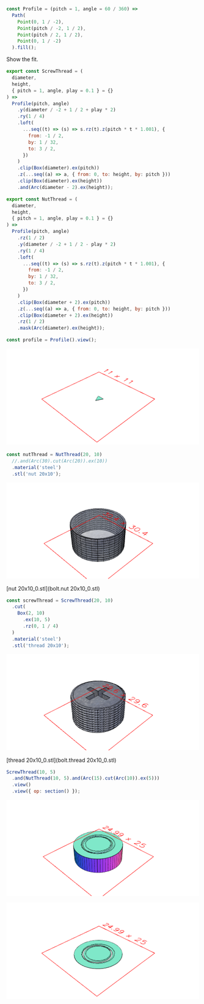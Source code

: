 ```JavaScript
const Profile = (pitch = 1, angle = 60 / 360) =>
  Path(
    Point(0, 1 / -2),
    Point(pitch / -2, 1 / 2),
    Point(pitch / 2, 1 / 2),
    Point(0, 1 / -2)
  ).fill();
```

Show the fit.

```JavaScript
export const ScrewThread = (
  diameter,
  height,
  { pitch = 1, angle, play = 0.1 } = {}
) =>
  Profile(pitch, angle)
    .y(diameter / -2 + 1 / 2 + play * 2)
    .ry(1 / 4)
    .loft(
      ...seq((t) => (s) => s.rz(t).z(pitch * t * 1.001), {
        from: -1 / 2,
        by: 1 / 32,
        to: 3 / 2,
      })
    )
    .clip(Box(diameter).ex(pitch))
    .z(...seq((a) => a, { from: 0, to: height, by: pitch }))
    .clip(Box(diameter).ex(height))
    .and(Arc(diameter - 2).ex(height));
```

```JavaScript
export const NutThread = (
  diameter,
  height,
  { pitch = 1, angle, play = 0.1 } = {}
) =>
  Profile(pitch, angle)
    .rz(1 / 2)
    .y(diameter / -2 + 1 / 2 - play * 2)
    .ry(1 / 4)
    .loft(
      ...seq((t) => (s) => s.rz(t).z(pitch * t * 1.001), {
        from: -1 / 2,
        by: 1 / 32,
        to: 3 / 2,
      })
    )
    .clip(Box(diameter + 2).ex(pitch))
    .z(...seq((a) => a, { from: 0, to: height, by: pitch }))
    .clip(Box(diameter + 2).ex(height))
    .rz(1 / 2)
    .mask(Arc(diameter).ex(height));
```

```JavaScript
const profile = Profile().view();
```

![Image](bolt.md.0.png)

```JavaScript
const nutThread = NutThread(20, 10)
  //.and(Arc(30).cut(Arc(20)).ex(10))
  .material('steel')
  .stl('nut 20x10');
```

![Image](bolt.md.1.png)

[nut 20x10_0.stl](bolt.nut 20x10_0.stl)

```JavaScript
const screwThread = ScrewThread(20, 10)
  .cut(
    Box(2, 10)
      .ex(10, 5)
      .rz(0, 1 / 4)
  )
  .material('steel')
  .stl('thread 20x10');
```

![Image](bolt.md.2.png)

[thread 20x10_0.stl](bolt.thread 20x10_0.stl)

```JavaScript
ScrewThread(10, 5)
  .and(NutThread(10, 5).and(Arc(15).cut(Arc(10)).ex(5)))
  .view()
  .view({ op: section() });
```

![Image](bolt.md.3.png)

![Image](bolt.md.4.png)

